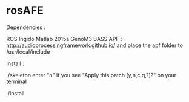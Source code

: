 # rosAFE

Dependencies :

ROS Ingido
Matlab 2015a
GenoM3
BASS
APF : http://audioprocessingframework.github.io/ and place the apf folder to /usr/local/include

Install :

./skeleton
enter "n" if you see "Apply this patch [y,n,c,q,?]?" on your terminal

./install
